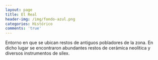 ```yaml
---
layout: page
title: El Real
header-img: /img/fondo-azul.png
categories: Histórico
comments: 'true'
---
```



Entorno en que se ubican restos de antiguos pobladores de la zona. En dicho lugar se encontraron abundantes restos de cerámica neolítica y diversos instrumentos de sílex. 

<div class="photo-gallery">
<ul>
</ul>
</div>
